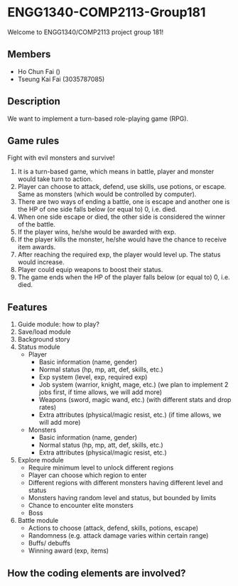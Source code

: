 # ENGG1340-COMP2113-Group181
  Welcome to ENGG1340/COMP2113 project group 181!

## Members
- Ho Chun Fai ()
- Tseung Kai Fai (3035787085)

## Description
We want to implement a turn-based role-playing game (RPG). 

## Game rules
Fight with evil monsters and survive!

1. It is a turn-based game, which means in battle, player and monster would take turn to action.
2. Player can choose to attack, defend, use skills, use potions, or escape. Same as monsters (which would be controlled by computer).
3. There are two ways of ending a battle, one is escape and another one is the HP of one side falls below (or equal to) 0, i.e. died.
4. When one side escape or died, the other side is considered the winner of the battle.
5. If the player wins, he/she would be awarded with exp.
6. If the player kills the monster, he/she would have the chance to receive item awards.
7. After reaching the required exp, the player would level up. The status would increase.
8. Player could equip weapons to boost their status.
9. The game ends when the HP of the player falls below (or equal to) 0, i.e. died.


## Features
1. Guide module: how to play?
2. Save/load module
3. Background story
4. Status module
   - Player
     -	Basic information (name, gender)
     -	Normal status (hp, mp, att, def, skills, etc.)
     -	Exp system (level, exp, required exp)     
     -	Job system (warrior, knight, mage, etc.) (we plan to implement 2 jobs first, if time allows, we will add more)
     -	Weapons (sword, magic wand, etc.) (with different stats and drop rates)
     -	Extra attributes (physical/magic resist, etc.) (if time allows, we will add more)
   - Monsters
     -	Basic information (name, gender)
     -	Normal status (hp, mp, att, def, skills, etc.)
     -	Extra attributes (physical/magic resist, etc.)
5. Explore module
   -	Require minimum level to unlock different regions
   -	Player can choose which region to enter
   -	Different regions with different monsters having different level and status
   -	Monsters having random level and status, but bounded by limits
   -	Chance to encounter elite monsters
   -	Boss
6. Battle module
   -	Actions to choose (attack, defend, skills, potions, escape)
   -	Randomness (e.g. attack damage varies within certain range)
   -	Buffs/ debuffs
   -	Winning award (exp, items)

## How the coding elements are involved?

